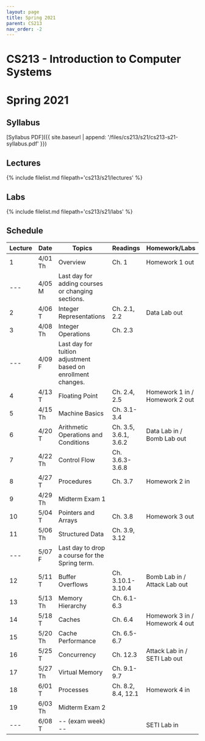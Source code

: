```yaml
---
layout: page
title: Spring 2021
parent: CS213
nav_order: -2
---
```


# CS213 - Introduction to Computer Systems
# Spring 2021

## Syllabus

[Syllabus PDF]({{ site.baseurl | append: '/files/cs213/s21/cs213-s21-syllabus.pdf' }})

## Lectures

{% include filelist.md filepath='cs213/s21/lectures' %}

## Labs

{% include filelist.md filepath='cs213/s21/labs' %}

## Schedule

| Lecture | Date    | Topics                                | Readings              | Homework/Labs                  |
|---------|---------|---------------------------------------|-----------------------|--------------------------------|
| 1       | 4/01 Th | Overview                              | Ch. 1                 | Homework 1 out                 |
| ---     | 4/05 M  | Last day for adding courses or changing sections.           | |                                |
| 2       | 4/06 T  | Integer Representations               | Ch. 2.1, 2.2          | Data Lab out                   |
| 3       | 4/08 Th | Integer Operations                    | Ch. 2.3               |                                |
| ---     | 4/09 F  | Last day for tuition adjustment based on enrollment changes.| |                                |
| 4       | 4/13 T  | Floating Point                        | Ch. 2.4, 2.5          | Homework 1 in / Homework 2 out |
| 5       | 4/15 Th | Machine Basics                        | Ch. 3.1-3.4           |                                |
| 6       | 4/20 T  | Arithmetic Operations and Conditions  | Ch. 3.5, 3.6.1, 3.6.2 | Data Lab in / Bomb Lab out     |
| 7       | 4/22 Th | Control Flow                          | Ch. 3.6.3-3.6.8       |                                |
| 8       | 4/27 T  | Procedures                            | Ch. 3.7               | Homework 2 in                  |
| 9       | 4/29 Th | Midterm Exam 1                        |                       |                                |
| 10      | 5/04 T  | Pointers and Arrays                   | Ch. 3.8               | Homework 3 out                 |
| 11      | 5/06 Th | Structured Data                       | Ch. 3.9, 3.12         |                                |
| ---     | 5/07 F  | Last day to drop a course for the Spring term.              | |                                |
| 12      | 5/11 T  | Buffer Overflows                      | Ch. 3.10.1-3.10.4     | Bomb Lab in / Attack Lab out   |
| 13      | 5/13 Th | Memory Hierarchy                      | Ch. 6.1-6.3           |                                |
| 14      | 5/18 T  | Caches                                | Ch. 6.4               | Homework 3 in / Homework 4 out |
| 15      | 5/20 Th | Cache Performance                     | Ch. 6.5-6.7           |                                |
| 16      | 5/25 T  | Concurrency                           | Ch. 12.3              | Attack Lab in / SETI Lab out   |
| 17      | 5/27 Th | Virtual Memory                        | Ch. 9.1-9.7           |                                |
| 18      | 6/01 T  | Processes                             | Ch. 8.2, 8.4, 12.1    | Homework 4 in                  |
| 19      | 6/03 Th | Midterm Exam 2                        |                       |                                |
| ---     | 6/08 T  | -- (exam week) --                     |                       | SETI Lab in                    |

